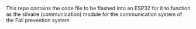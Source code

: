 This repo contains the code file to be flashed into an ESP32 for it to function as the silvaire (communication) module for the communication system of the Fall prevention system
